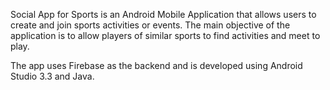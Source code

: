 Social App for Sports is an Android Mobile Application that allows users to
create and join sports activities or events. The main objective of the
application is to allow players of similar sports to find activities and meet to
play.

The app uses Firebase as the backend and is developed using Android Studio 3.3 and Java.
